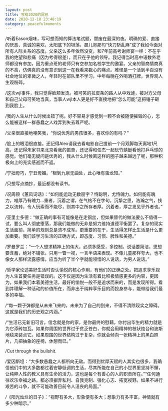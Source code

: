 ```yaml
---
layout: post
title: 写给2020的尾巴
date: 2020-12-18 23:48:19
category: peacefulmoments
---   
```

/听着Eason烟味，写可想而知的算法笔试题，颓废在最深的夜。明确的爱、直接的厌恶、真诚的喜欢，太阳底下的坦荡，晨儿哥那句“快刀斩乱麻”成了我如今面对所有人际关系的态度。父亲这么多年依然没变，和7年前高考谢师宴一样：不在乎我的绝望和悲痛（因为考得很差），而只在乎他的领导。我记得当时高中语数外老师都没有参加，因为重点班的老师只有空参加名校学生的邀宴。父亲的智商情商真的不高，仿佛真的没有意识到这一在我看来戳心的痛点。难怪是一个活到半百没有社会地位的卑微之人，年轻时在部队里不学习，中年每晚在外喝酒打牌，世界观人生观粉碎。

/这次wjl事件，我只觉得脸颊发烫。被可笑的拉皮条的路人从中戏谑，被对方父母和自己父母可笑地当真，当事人wjl本人更是好不直接地把“怎么可能”这把锤子砸到我脸上。

/我的人生从什么时候出错了呢。好不容易才感觉到一颗不会被随便摧毁的心，怎么能被这样一群愚蠢之人戏弄到失去尊严呢。

/父亲很直接地嘲笑我，“你说优秀的男孩很多，喜欢你的有吗？”

/脸上的眼泪很直接。还记得Alex请我去看电影自己提前一个月双脚每天离地1尺高，还记得朱家书来北京看我的振奋，还记得和任杰一起玩竹蜻蜓看他打乒乓球的感觉。他们毫无疑问是优秀的，我从什么时候离这样的圈子越来越远了呢，那种积极向上的充实感逝而不返。

/宁拙毋巧，宁丑毋媚。“根到九泉无曲处，此心唯有蛰龙知。”

/只想写点摘抄，最近都没有读书。

/况周颐《蕙风词话》：“如何能运动无数丽字？恃聪明，尤恃魄力。如何能有魄力，唯厚乃有魄力...重者，沉着之谓，在气格不在字句。沉挚之思，浩瀚之气，挟之以流转，令人玩索而不能尽，则其中之所存者厚。沉着者，厚之发见乎外者也。”

/亚里士多德：“做正确的事有可能像是在走钢丝，但如果替代的做法要么不值得一试，要么叫人彻底堕落，那我们能做的无非是努力维持道德平衡罢了。复杂的现实生活面前，简单的规则总是溃不成军。更重要的在于，生活得怎样比生活是什么更加重要。我们该学习生活的正确方式，即态度、习惯、脾性和美德。”

/罗曼罗兰：“一个人想求精神上的伟大，必须多感受，多控制。说话要简洁，思想要含蓄，绝对不铺张。只用一瞥一视，一言半语来表现。不像儿童那样夸大，也不像女人那样流露感情。应当为听了半个字就能领悟的人说话，为男人说话。”

/哲学家论述美好生活时否认愉悦的核心作用，有他们的正确之处。把追求享乐视为人生首要任务是错误的。这不仅是因为生活有着比积极情感更多的内容，更因为，如果我们本着美德生活，最好的愉悦一般不是追求而来的，而是发现所得。看到并理解一种活动的价值所在，而非出于纯粹享乐目的而投身参与，能带给我们最多的幸福。

/“每一颗子弹都是从未来飞来的，未来为了自己的到来，不得不清除现实之障碍。这就是我们的历史观之内涵。”

/“生活已无新旧可言。信念就是你的家，是你最终的慰藉，你付出毕生的精力就是为它添砖加瓦。如果你周围的世界过于贫乏苍白，你就会用精神的枝状烛台和波斯地毯来装点它。如果周围的世界结构过于复杂，你就会倾向一张精神上的黑白照片，几把抽象的座椅，休憩而已。”

/Cut through the bullshit.

/爱因斯坦：“大多数愚蠢之人都所向无敌。而得到优厚天赋的人其实也很多，我确信他们中的大多数都过着安静低调的生活，尽其所能在自己的小世界里坚持不懈，让纯粹人性的教义具有生命的活力，这也是每个有善心的人的职责所在。”“任何通往欢乐幸福之路，都必须摒弃私利、自我克制、强化心志、拓宽视野。如果不进行艰苦的斗争，就不可能改善目前令人沮丧的局面。”

/《阳光灿烂的日子》：“视野有多大，形象便有多大；想象力有多丰富，神情就有多少种暗示。”
